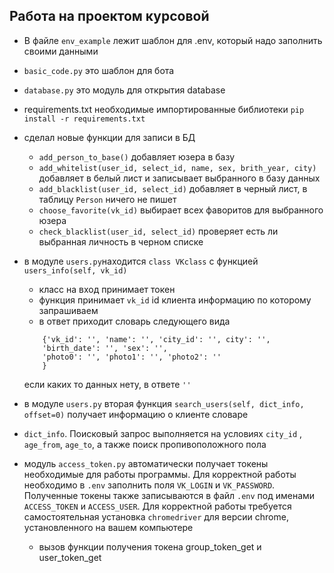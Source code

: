 ## Работа на проектом курсовой  
  
* В файле `env_example` лежит шаблон для .env,  который надо заполнить своими данными  
* `basic_code.py`  это шаблон для бота
* `database.py` это модуль для открытия database
* requirements.txt необходимые импортированные библиотеки `pip install -r requirements.txt`
* сделал новые функции для записи в БД  
  - `add_person_to_base()`  добавляет юзера в базу
  - `add_whitelist(user_id, select_id, name, sex, brith_year, city)` добавляет в белый лист и записывает
  выбранного в базу данных
  - `add_blacklist(user_id, select_id)` добавляет в черный лист, в таблицу `Person` ничего не пишет
  - `choose_favorite(vk_id)`   выбирает всех фаворитов для выбранного юзера
  - `check_blacklist(user_id, select_id)` проверяет есть ли выбранная личность в черном списке
* в модуле  `users.py`находится `class VKclass` с функцией `users_info(self, vk_id)`  
  - класс на вход принимает токен  
  - функция принимает `vk_id` id  клиента информацию по которому запрашиваем
  - в ответ приходит словарь следующего вида
  ```
      {'vk_id': '', 'name': '', 'city_id': '', city': '',
      'birth_date': '', 'sex': '',
      'photo0': '', 'photo1': '', 'photo2': ''
      } 
  ```
    если каких то данных нету, в ответе `''`
* в модуле `users.py` вторая функция `search_users(self, dict_info, offset=0)` получает информацию о клиенте словаре
* `dict_info`. Поисковый запрос выполняется на условиях `city_id` , `age_from`, `age_to`, а также поиск пропивоположного пола  
* модуль   `access_token.py`  автоматически получает токены необходимые для работы программы. Для корректной работы необходимо в `.env` заполнить поля `VK_LOGIN` и `VK_PASSWORD`. Полученные токены
также записываются в файл `.env`  под именами `ACCESS_TOKEN` и `ACCESS_USER`.  Для корректной работы требуется самостоятельная установка `chromedriver` для версии chrome, установленного на вашем компьютере

  - вызов функции получения токена group_token_get и user_token_get
